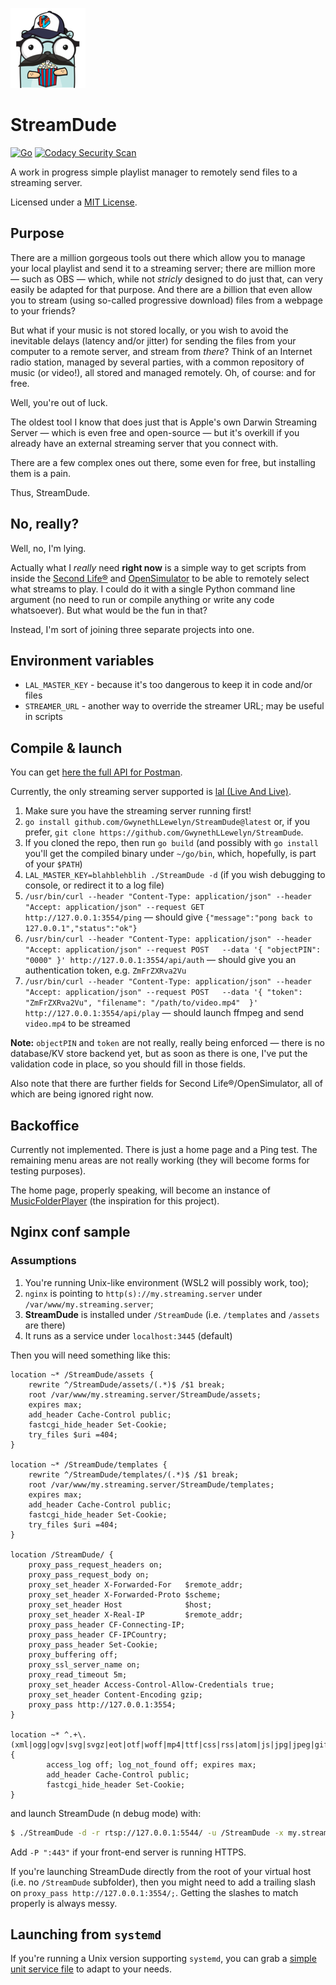 ![StreamDude Logo](assets/logos/streamdude-logo-128x128.png)

# StreamDude

[![Go](https://github.com/GwynethLlewelyn/StreamDude/actions/workflows/go.yml/badge.svg)](https://github.com/GwynethLlewelyn/StreamDude/actions/workflows/go.yml) [![Codacy Security Scan](https://github.com/GwynethLlewelyn/StreamDude/actions/workflows/codacy.yml/badge.svg)](https://github.com/GwynethLlewelyn/StreamDude/actions/workflows/codacy.yml)

A work in progress simple playlist manager to remotely send files to a streaming server.

Licensed under a [MIT License](https://gwyneth-llewelyn.mit-license.org/).

## Purpose

There are a million gorgeous tools out there which allow you to manage your local playlist and send it to a streaming server; there are million more — such as OBS — which, while not _stricly_ designed to do just that, can very easily be adapted for that purpose. And there are a *b*illion that even allow you to stream (using so-called progressive download) files from a webpage to your friends?

But what if your music is not stored locally, or you wish to avoid the inevitable delays (latency and/or jitter) for sending the files from your computer to a remote server, and stream from _there_? Think of an Internet radio station, managed by several parties, with a common repository of music (or video!), all stored and managed remotely. Oh, of course: and for free.

Well, you're out of luck.

The oldest tool I know that does just that is Apple's own Darwin Streaming Server — which is even free and open-source — but it's overkill if you already have an external streaming server that you connect with.

There are a few complex ones out there, some even for free, but installing them is a pain.

Thus, StreamDude.

## No, really?

Well, no, I'm lying.

Actually what I _really_ need **right now** is a simple way to get scripts from inside the [Second Life®](https://secondlife.com) and [OpenSimulator](http://opensimulator.org) to be able to remotely select what streams to play. I could do it with a single Python command line argument (no need to run or compile anything or write any code whatsoever). But what would be the fun in that?

Instead, I'm sort of joining three separate projects into one.

## Environment variables

-   `LAL_MASTER_KEY` - because it's too dangerous to keep it in code and/or files
-   `STREAMER_URL` - another way to override the streamer URL; may be useful in scripts

## Compile & launch

You can get [here the full API for Postman](assets/StreamDude.postman_collection).

Currently, the only streaming server supported is [lal (Live And Live)](https://github.com/q191201771/lal).

1. Make sure you have the streaming server running first!
2. `go install github.com/GwynethLLewelyn/StreamDude@latest` or, if you prefer, `git clone https://github.com/GwynethLLewelyn/StreamDude`.
3. If you cloned the repo, then run `go build` (and possibly with `go install` you'll get the compiled binary under `~/go/bin`, which, hopefully, is part of your `$PATH`)
4. `LAL_MASTER_KEY=blahblehblih ./StreamDude -d` (if you wish debugging to console, or redirect it to a log file)
5. `/usr/bin/curl --header "Content-Type: application/json" --header "Accept: application/json" --request GET    http://127.0.0.1:3554/ping` — should give `{"message":"pong back to 127.0.0.1","status":"ok"}`
6. `/usr/bin/curl --header "Content-Type: application/json" --header "Accept: application/json" --request POST   --data '{ "objectPIN": "0000" }' http://127.0.0.1:3554/api/auth` — should give you an authentication token, e.g. `ZmFrZXRva2Vu`
7. `/usr/bin/curl --header "Content-Type: application/json" --header "Accept: application/json" --request POST   --data '{ "token": "ZmFrZXRva2Vu", "filename": "/path/to/video.mp4"  }' http://127.0.0.1:3554/api/play` — should launch ffmpeg and send `video.mp4` to be streamed

**Note:** `objectPIN` and `token` are not really, really being enforced — there is no database/KV store backend yet, but as soon as there is one, I've put the validation code in place, so you should fill in those fields.

Also note that there are further fields for Second Life®/OpenSimulator, all of which are being ignored right now.

## Backoffice

Currently not implemented. There is just a home page and a Ping test. The remaining menu areas are not really working (they will become forms for testing purposes).

The home page, properly speaking, will become an instance of [MusicFolderPlayer](https://github.com/ltguillaume/music-folder-player/) (the inspiration for this project).

## Nginx conf sample

### Assumptions

1. You're running Unix-like environment (WSL2 will possibly work, too);
2. `nginx` is pointing to `http(s)://my.streaming.server` under `/var/www/my.streaming.server`;
3. **StreamDude** is installed under `/StreamDude` (i.e. `/templates` and `/assets` are there)
4. It runs as a service under `localhost:3445` (default)

Then you will need something like this:

```nginx
location ~* /StreamDude/assets {
	rewrite ^/StreamDude/assets/(.*)$ /$1 break;
	root /var/www/my.streaming.server/StreamDude/assets;
	expires max;
	add_header Cache-Control public;
	fastcgi_hide_header Set-Cookie;
	try_files $uri =404;
}

location ~* /StreamDude/templates {
	rewrite ^/StreamDude/templates/(.*)$ /$1 break;
	root /var/www/my.streaming.server/StreamDude/templates;
	expires max;
	add_header Cache-Control public;
	fastcgi_hide_header Set-Cookie;
	try_files $uri =404;
}

location /StreamDude/ {
	proxy_pass_request_headers on;
	proxy_pass_request_body on;
	proxy_set_header X-Forwarded-For   $remote_addr;
	proxy_set_header X-Forwarded-Proto $scheme;
	proxy_set_header Host              $host;
	proxy_set_header X-Real-IP         $remote_addr;
	proxy_pass_header CF-Connecting-IP;
	proxy_pass_header CF-IPCountry;
	proxy_pass_header Set-Cookie;
	proxy_buffering off;
	proxy_ssl_server_name on;
	proxy_read_timeout 5m;
	proxy_set_header Access-Control-Allow-Credentials true;
	proxy_set_header Content-Encoding gzip;
	proxy_pass http://127.0.0.1:3554;
}

location ~* ^.+\.(xml|ogg|ogv|svg|svgz|eot|otf|woff|mp4|ttf|css|rss|atom|js|jpg|jpeg|gif|png|ico|zip|tgz|gz|rar|bz2|doc|xls|exe|ppt|tar|mid|midi|wav|bmp|rtf|lsl|lua)$ {
		access_log off; log_not_found off; expires max;
		add_header Cache-Control public;
		fastcgi_hide_header Set-Cookie;
}
```

and launch StreamDude (n debug mode) with:

```bash
$ ./StreamDude -d -r rtsp://127.0.0.1:5544/ -u /StreamDude -x my.streaming.server
```
Add `-P ":443"` if your front-end server is running HTTPS.

If you're launching StreamDude directly from the root of your virtual host (i.e. no `/StreamDude` subfolder), then you might need to add a trailing slash on `proxy_pass http://127.0.0.1:3554/;`. Getting the slashes to match properly is always messy.

## Launching from `systemd`

If you're running a Unix version supporting `systemd`, you can grab a [simple unit service file](extras/StreamDude.service.sample) to adapt to your needs.